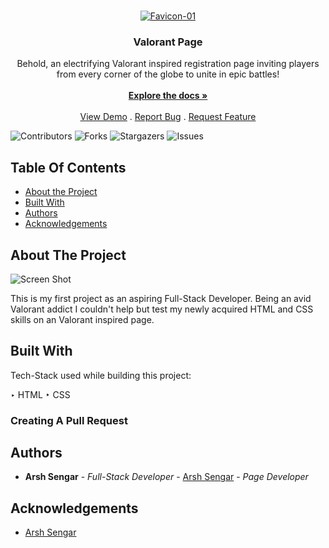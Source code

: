 <br/>
<p align="center">
  <a href="https://github.com/arshsengar/Project_1_Valorant_Page">
    <img src="https://i.ibb.co/wzvYSjv/Favicon-01.png" alt="Favicon-01" border="0">
  </a>

  <h3 align="center">Valorant Page</h3>

  <p align="center">
    Behold, an electrifying Valorant inspired registration page inviting players from every corner of the globe to unite in epic battles!
    <br/>
    <br/>
    <a href="https://github.com/arshsengar/Project_1_Valorant_Page"><strong>Explore the docs »</strong></a>
    <br/>
    <br/>
    <a href="https://github.com/arshsengar/Project_1_Valorant_Page">View Demo</a>
    .
    <a href="https://github.com/arshsengar/Project_1_Valorant_Page/issues">Report Bug</a>
    .
    <a href="https://github.com/arshsengar/Project_1_Valorant_Page/issues">Request Feature</a>
  </p>
</p>

![Contributors](https://img.shields.io/github/contributors/arshsengar/Project_1_Valorant_Page?color=dark-green) ![Forks](https://img.shields.io/github/forks/arshsengar/Project_1_Valorant_Page?style=social) ![Stargazers](https://img.shields.io/github/stars/arshsengar/Project_1_Valorant_Page?style=social) ![Issues](https://img.shields.io/github/issues/arshsengar/Project_1_Valorant_Page) 

## Table Of Contents

* [About the Project](#about-the-project)
* [Built With](#built-with)
* [Authors](#authors)
* [Acknowledgements](#acknowledgements)

## About The Project

![Screen Shot](https://i.ibb.co/PDPCgz7/Project-01-Valorant-Page.png)

This is my first project as an aspiring Full-Stack Developer. Being an avid Valorant addict I couldn't help but test my newly acquired HTML and CSS  skills on an Valorant inspired page.

## Built With

Tech-Stack used while building this project:

‣ HTML
‣ CSS

### Creating A Pull Request



## Authors

* **Arsh Sengar** - *Full-Stack Developer* - [Arsh Sengar](https://github.com/ARSHSENGAR) - *Page Developer*

## Acknowledgements

* [Arsh Sengar](https://github.com/ARSHSENGAR)
